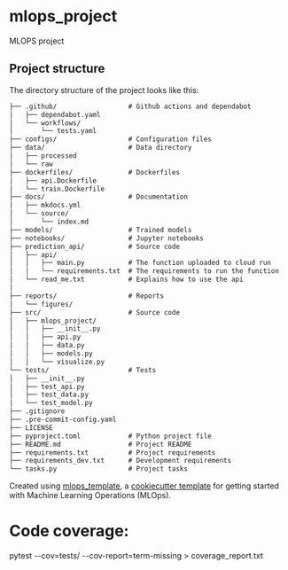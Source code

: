 # mlops_project

MLOPS project 

## Project structure

The directory structure of the project looks like this:
```txt
├── .github/                  # Github actions and dependabot
│   ├── dependabot.yaml
│   └── workflows/
│       └── tests.yaml
├── configs/                  # Configuration files
├── data/                     # Data directory
│   ├── processed
│   └── raw
├── dockerfiles/              # Dockerfiles
│   ├── api.Dockerfile
│   └── train.Dockerfile
├── docs/                     # Documentation
│   ├── mkdocs.yml
│   └── source/
│       └── index.md
├── models/                   # Trained models
├── notebooks/                # Jupyter notebooks
├── prediction_api/           # Source code
│   ├── api/
│   │   ├── main.py           # The function uploaded to cloud run
│   │   └── requirements.txt  # The requirements to run the function
│   └── read_me.txt           # Explains how to use the api
│
├── reports/                  # Reports
│   └── figures/
├── src/                      # Source code
│   ├── mlops_project/
│   │   ├── __init__.py
│   │   ├── api.py
│   │   ├── data.py
│   │   ├── models.py
│   │   └── visualize.py
└── tests/                    # Tests
│   ├── __init__.py
│   ├── test_api.py
│   ├── test_data.py
│   └── test_model.py
├── .gitignore
├── .pre-commit-config.yaml
├── LICENSE
├── pyproject.toml            # Python project file
├── README.md                 # Project README
├── requirements.txt          # Project requirements
├── requirements_dev.txt      # Development requirements
└── tasks.py                  # Project tasks
```


Created using [mlops_template](https://github.com/SkafteNicki/mlops_template),
a [cookiecutter template](https://github.com/cookiecutter/cookiecutter) for getting
started with Machine Learning Operations (MLOps).

# Code coverage:
pytest --cov=tests/ --cov-report=term-missing > coverage_report.txt